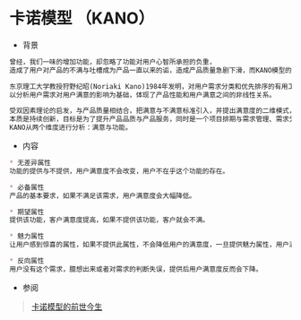 # 卡诺模型 （KANO）
* 背景
```md
曾经，我们一味的增加功能，却忽略了功能对用户心智所承担的负重，
造成了用户对产品的不满与吐槽成为产品一直以来的诟，造成产品质量急剧下滑，而KANO模型的目标正好解决这一问题。

东京理工大学教授狩野纪昭(Noriaki Kano)1984年发明，对用户需求分类和优先排序的有用工具。
以分析用户需求对用户满意的影响为基础，体现了产品性能和用户满意之间的非线性关系。

受双因素理论的启发，与产品质量相结合，把满意与不满意标准引入，并提出满意度的二维模式，即KANO模型。
本质是持续创新，目标是为了提升产品品质与产品服务，同时是一个项目排期与需求管理、需求分析的一个利器。
KANO从两个维度进行分析：满意与功能。
```
* 内容
```md
* 无差异属性
功能的提供与不提供，用户满意度不会改变，用户不在乎这个功能的存在。

* 必备属性
产品的基本要求，如果不满足该需求，用户满意度会大幅降低。

* 期望属性
提供该功能，客户满意度提高，如果不提供该功能，客户就会不满。

* 魅力属性
让用户感到惊喜的属性，如果不提供此属性，不会降低用户的满意度，一旦提供魅力属性，用户满意度会大幅提升。

* 反向属性
用户没有这个需求，臆想出来或者对需求的判断失误，提供后用户满意度反而会下降。
```

* 参阅
> [卡诺模型的前世今生](http://www.woshipm.com/it/1510009.html)
